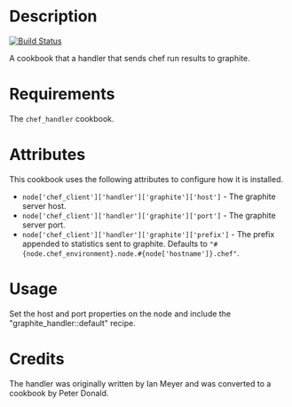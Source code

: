 Description
===========

[![Build Status](https://secure.travis-ci.org/realityforge/chef-graphite_handler.png?branch=master)](http://travis-ci.org/realityforge/chef-graphite_handler)

A cookbook that a handler that sends chef run results to graphite.

Requirements
============

The `chef_handler` cookbook.

Attributes
==========

This cookbook uses the following attributes to configure how it is installed.

* `node['chef_client']['handler']['graphite']['host']` - The graphite server host.
* `node['chef_client']['handler']['graphite']['port']` - The graphite server port.
* `node['chef_client']['handler']['graphite']['prefix']` - The prefix appended to statistics sent to graphite. Defaults to `"#{node.chef_environment}.node.#{node['hostname']}.chef"`.

Usage
=====

Set the host and port properties on the node and include the "graphite_handler::default" recipe.

Credits
=======

The handler was originally written by Ian Meyer and was converted to a cookbook by Peter Donald.
